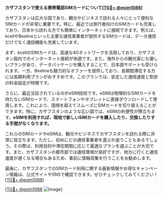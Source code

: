 **カザフスタンで使える携帯電話SIMカードについて[[TG💪+ @esim1088](https://t.me/s/esim1088)]**

カザフスタンは広大な国であり、観光やビジネスで訪れる人々にとって便利なSIMカードが非常に重要です。特に、最近では旅行者向けのSIMカードも充実しており、日本から訪れる方でも簡単にインターネットに接続できます。例えば、kcellやBeelineといった主要な通信事業者が提供するSIMカードは、データ通信だけでなく通話機能も充実しています。

まず、kcellのSIMカードは、高速な4Gネットワークを活用しており、カザフスタン国内でのインターネット接続が快適です。また、海外からの観光客にも優しいプランがあり、データパッケージを購入することで、日本語サポートも受けられます。一方、Beelineも魅力的なオファーを提供しており、長期間滞在する方には長期利用プランがおすすめです。このプランでは、安定した通信速度と割安の料金設定が特徴です。

さらに、最近注目されているのがeSIM技術です。eSIMは物理的なSIMカードを持たないSIMカードで、スマートフォンやタブレットに直接ダウンロードして使用します。これにより、国境を超えてスムーズにSIMカードを切り替えることができます。特に、カザフスタンのような広い国では、eSIMの利便性が際立ちます。**eSIMを利用すれば、現地で新しいSIMカードを購入したり、交換したりする手間がなくなります。**

これらのSIMカードやeSIMは、観光やビジネスでカザフスタンを訪れる際に非常に役立ちます。ただし、初めにどの通信事業者を選ぶか迷うこともあるでしょう。その際は、利用目的や滞在期間に応じて最適なプランを選ぶことが大切です。また、カザフスタンの都市部では通信環境が良好ですが、地方に行くと通信速度が遅くなる場合もあるため、事前に情報収集を行うことをお勧めします。

最後に、カザフスタンでのSIMカード利用に関する最新情報やお得なキャンペーン情報は、公式サイトやSNSで確認できます。ぜひチェックしてみてください！[[TG💪+ @esim1088](https://t.me/s/esim1088)]

[[TG💪+ @esim1088](https://t.me/s/esim1088) ![Image](https://i.postimg.cc/Y0z9fWf4/image.png)]